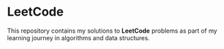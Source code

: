 # LeetCode

This repository contains my solutions to <b>LeetCode</b> problems as part of my learning journey in algorithms and data structures.
